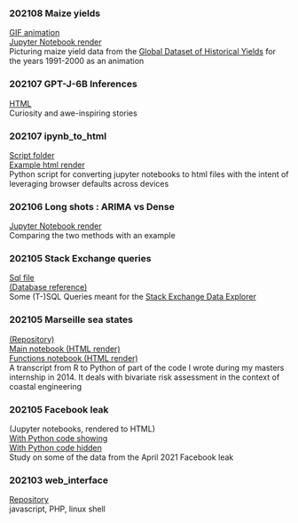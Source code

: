 ### 202108 Maize yields  
[GIF animation](https://vma1991.github.io/maize_yield/animation.gif)  
[Jupyter Notebook render](https://vma1991.github.io/maize_yield/20210828_maize_yield.html)  
Picturing maize yield data from the [Global Dataset of Historical Yields](https://doi.pangaea.de/10.1594/PANGAEA.909132) for the years 1991-2000 as an animation

### 202107 GPT-J-6B Inferences
[HTML](https://vma1991.github.io/gptj6b_inferences/gptj6b.html)  
Curiosity and awe-inspiring stories

### 202107 ipynb_to_html
[Script folder](https://github.com/vma1991/vma1991.github.io/tree/main/ipynb_to_html)  
[Example html render](https://vma1991.github.io/ipynb_to_html/html/example.html)  
Python script for converting jupyter notebooks to html files with the intent of leveraging browser defaults across devices

### 202106 Long shots : ARIMA vs Dense
[Jupyter Notebook render](https://vma1991.github.io/arima_vs_dense/20210609_arima_vs_dense.html)  
Comparing the two methods with an example

### 202105 Stack Exchange queries
[Sql file](https://github.com/vma1991/vma1991.github.io/blob/main/stackexchange_sql/20210524_stackexchange.sql)  
[(Database reference)](https://vma1991.github.io/stackexchange_sql/stackexchange_db.png)  
Some (T-)SQL Queries meant for the [Stack Exchange Data Explorer](https://data.stackexchange.com/)

### 202105 Marseille sea states
[(Repository)](https://github.com/vma1991/marseille)  
[Main notebook (HTML render)](https://vma1991.github.io/marseille/20210517_marseille.html)  
[Functions notebook (HTML render)](https://vma1991.github.io/marseille/20210515_functions.html)  
A transcript from R to Python of part of the code I wrote during my masters internship in 2014. It deals with bivariate risk assessment in the context of coastal engineering

### 202105 Facebook leak
(Jupyter notebooks, rendered to HTML)  
[With Python code showing](https://bit.ly/3bN4RR5)  
[With Python code hidden](https://bit.ly/3tQGHv1)  
Study on some of the data from the April 2021 Facebook leak

### 202103 web_interface
[Repository](https://github.com/vma1991/web_interface)  
javascript, PHP, linux shell
